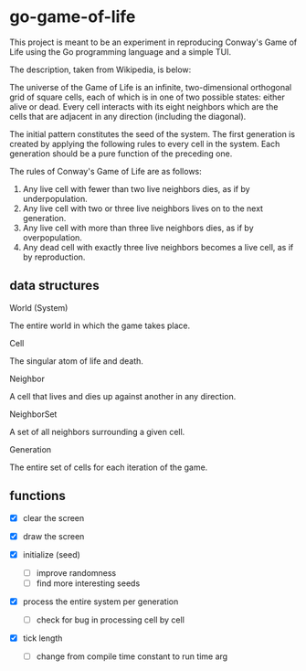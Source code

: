# go-game-of-life

This project is meant to be an experiment in reproducing Conway's Game of Life using the Go programming language and a simple TUI.

The description, taken from Wikipedia, is below:

The universe of the Game of Life is an infinite, two-dimensional orthogonal grid of square cells, each of which is in one of two
possible states: either alive or dead.  Every cell interacts with its eight neighbors which are the cells that are adjacent in any
direction (including the diagonal).  

The initial pattern constitutes the seed of the system.  The first generation is created by applying the following rules to every cell 
in the system.  Each generation should be a pure function of the preceding one.

The rules of Conway's Game of Life are as follows:
  1. Any live cell with fewer than two live neighbors dies, as if by underpopulation.
  2. Any live cell with two or three live neighbors lives on to the next generation.
  3. Any live cell with more than three live neighbors dies, as if by overpopulation.
  4. Any dead cell with exactly three live neighbors becomes a live cell, as if by reproduction.

## data structures

World (System)

  The entire world in which the game takes place.

Cell

  The singular atom of life and death.

Neighbor

  A cell that lives and dies up against another in any direction.

NeighborSet

  A set of all neighbors surrounding a given cell.

Generation

  The entire set of cells for each iteration of the game.


## functions

-[x] clear the screen

-[x] draw the screen

-[x] initialize (seed)
  -[ ] improve randomness
  -[ ] find more interesting seeds

-[x] process the entire system per generation
  -[ ] check for bug in processing cell by cell

-[x] tick length
  -[ ] change from compile time constant to run time arg